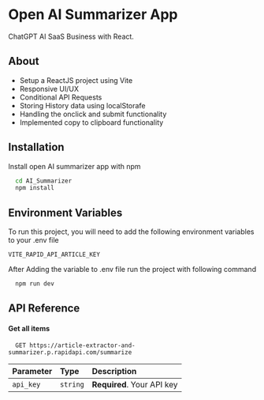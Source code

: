 
# Open AI Summarizer App

ChatGPT AI SaaS Business with React.


## About

 - Setup a ReactJS project using Vite
 - Responsive UI/UX
 - Conditional API Requests
 - Storing History data using localStorafe
 - Handling the onclick and submit functionality
 - Implemented copy to clipboard functionality
 
## Installation

Install open AI summarizer app with npm

```bash
  cd AI_Summarizer
  npm install 
```

## Environment Variables

To run this project, you will need to add the following environment variables to your .env file

`VITE_RAPID_API_ARTICLE_KEY`

After Adding the variable to .env file run the project with following command
```bash
  npm run dev 
```
    
## API Reference

#### Get all items

```http
  GET https://article-extractor-and-summarizer.p.rapidapi.com/summarize
```

| Parameter | Type     | Description                |
| :-------- | :------- | :------------------------- |
| `api_key` | `string` | **Required**. Your API key |
